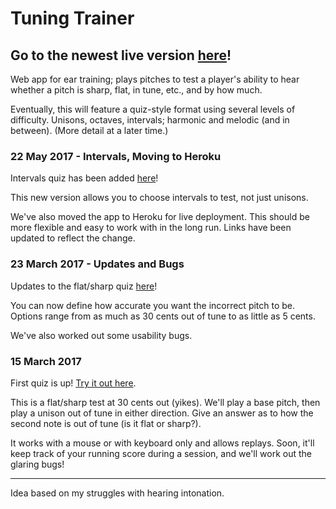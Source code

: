 # Tuning Trainer

## Go to the newest live version [here](https://tuning-trainer.herokuapp.com/)!

Web app for ear training; plays pitches to test a player's ability to hear whether
a pitch is sharp, flat, in tune, etc., and by how much.

Eventually, this will feature a quiz-style format using several levels of
difficulty. Unisons, octaves, intervals; harmonic and melodic (and in between).
(More detail at a later time.)

### 22 May 2017 - Intervals, Moving to Heroku

Intervals quiz has been added [here](https://tuning-trainer.herokuapp.com/intervals)!

This new version allows you to choose intervals to test, not
just unisons.

We've also moved the app to Heroku for live deployment.
This should be more flexible and easy to work with in the long run.
Links have been updated to reflect the change.

### 23 March 2017 - Updates and Bugs

Updates to the flat/sharp quiz [here](https://tuning-trainer.herokuapp.com/quiz)!

You can now define how accurate you want the incorrect pitch to be.
Options range from as much as 30 cents out of tune to as little as 5 cents.

We've also worked out some usability bugs.

### 15 March 2017

First quiz is up! [Try it out here](https://tuning-trainer.herokuapp.com/quiz).

This is a flat/sharp test at 30 cents out (yikes).
We'll play a base pitch, then play a unison out of tune in either direction.
Give an answer as to how the second note is out of tune (is it flat or sharp?).

It works with a mouse or with keyboard only and allows replays.
Soon, it'll keep track of your running score during a session,
and we'll work out the glaring bugs!

-----

Idea based on my struggles with hearing intonation.
